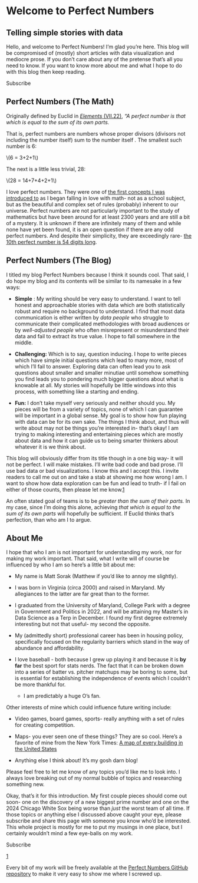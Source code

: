 # Welcome to Perfect Numbers

## Telling simple stories with data

Hello, and welcome to Perfect Numbers! I’m glad you’re here. This blog will be compromised of (mostly) short articles with data visualization and mediocre prose. If you don’t care about any of the pretense that’s all you need to know. If you want to know more about me and what I hope to do with this blog then keep reading.

Subscribe

## Perfect Numbers (The Math)

Originally defined by Euclid in _[Elements](http://aleph0.clarku.edu/~djoyce/elements/bookVII/defVII22.html)_[ (VII.22)](http://aleph0.clarku.edu/~djoyce/elements/bookVII/defVII22.html), _“A perfect number is that which is equal to the sum of its own parts._

That is, perfect numbers are numbers whose proper divisors (divisors not including the number itself) sum to the number itself _._ The smallest such number is 6:

\\(6 = 3+2+1\\)

The next is a little less trivial, 28:

\\(28 = 14+7+4+2+1\\)

I love perfect numbers. They were one of [the first concepts I was introduced to](https://www.youtube.com/watch?v=ZfKTD5lvToE) as I began falling in love with math- not as a school subject, but as the beautiful and complex set of rules (probably) inherent to our universe. Perfect numbers are not particularly important to the study of mathematics but have been around for at least 2300 years and are still a bit of a mystery. It is unknown if there are infinitely many of them and while none have yet been found, it is an open question if there are any odd perfect numbers. And despite their simplicity, they are exceedingly rare- [the 10th perfect number is 54 digits long](https://oeis.org/A000396). 

## Perfect Numbers (The Blog)

I titled my blog Perfect Numbers because I think it sounds cool. That said, I do hope my blog and its contents will be similar to its namesake in a few ways:

  *  **Simple** : My writing should be very easy to understand. I want to tell honest and approachable stories with data which are both statistically robust and require no background to understand. I find that most data communication is either written by _data people_ who struggle to communicate their complicated methodologies with broad audiences or by _well-adjusted people_ who often misrepresent or misunderstand their data and fail to extract its true value. I hope to fall somewhere in the middle.

  *  **Challenging:** Which is to say, question inducing. I hope to write pieces which have simple initial questions which lead to many more, most of which I’ll fail to answer. Exploring data can often lead you to ask questions about smaller and smaller minutiae until somehow something you find leads you to pondering much bigger questions about what is knowable at all. My stories will hopefully be little windows into this process, with something like a starting and ending.

  *  **Fun:** I don’t take myself very seriously and neither should you. My pieces will be from a variety of topics, none of which I can guarantee will be important in a global sense. My goal is to show how fun playing with data can be for its own sake. The things I think about, and thus will write about may not be things you’re interested in- that’s okay! I am trying to making interesting and entertaining pieces which are mostly about data and how it can guide us to being smarter thinkers about whatever it is we think about.




This blog will obviously differ from its title though in a one big way- it will not be perfect. I will make mistakes. I’ll write bad code and bad prose. I’ll use bad data or bad visualizations. I know this and I accept this. I invite readers to call me out on and take a stab at showing me how wrong I am. I want to show how data exploration can be fun and lead to truth- if I fail on either of those counts, then please let me know.[1](https://perfectnumbers.substack.com/p/welcome-to-perfect-numbers#footnote-1-150539884)

An often stated goal of teams is to be _greater than the sum of their parts._ In my case, since I’m doing this alone, achieving _that which is equal to the sum of its own parts_ will hopefully be sufficient. If Euclid thinks that’s perfection, than who am I to argue.

## About Me

I hope that who I am is not important for understanding my work, nor for making my work important. That said, what I write will of course be influenced by who I am so here’s a little bit about me:

  * My name is Matt Sorak (Matthew if you’d like to annoy me slightly).

  * I was born in Virginia (circa 2000) and raised in Maryland. My allegiances to the latter are far great than to the former.

  * I graduated from the University of Maryland, College Park with a degree in Government and Politics in 2022, and will be attaining my Master’s in Data Science as a Terp in December. I found my first degree extremely interesting but not that useful- my second the opposite.

  * My (admittedly short) professional career has been in housing policy, specifically focused on the regularity barriers which stand in the way of abundance and affordability.

  * I love baseball - both because I grew up playing it and because it is **by far** the best sport for stats nerds. The fact that it can be broken down into a series of batter vs. pitcher matchups may be boring to some, but is essential for establishing the independence of events which I couldn’t be more thankful for.

    * I am predictably a huge O’s fan.




Other interests of mine which could influence future writing include:

  * Video games, board games, sports- really anything with a set of rules for creating competition.

  * Maps- you ever seen one of these things? They are so cool. Here’s a favorite of mine from the New York Times: [A map of every building in the United States](https://www.nytimes.com/interactive/2018/10/12/us/map-of-every-building-in-the-united-states.html)

  * Anything else I think about! It’s my gosh darn blog!




Please feel free to let me know of any topics you’d like me to look into. I always love breaking out of my normal bubble of topics and researching something new.

Okay, that’s it for this introduction. My first couple pieces should come out soon- one on the discovery of a new biggest prime number and one on the 2024 Chicago White Sox being worse than _just_ the worst team of all time. If those topics or anything else I discussed above caught your eye, please subscribe and share this page with someone you know who’d be interested. This whole project is mostly for me to put my musings in one place, but I certainly wouldn’t mind a few eye-balls on my work.

Subscribe

[1](https://perfectnumbers.substack.com/p/welcome-to-perfect-numbers#footnote-anchor-1-150539884)

Every bit of my work will be freely available at the [Perfect Numbers GitHub repository](https://github.com/mSorak/Perfect-Numbers) to make it very easy to show me where I screwed up.
